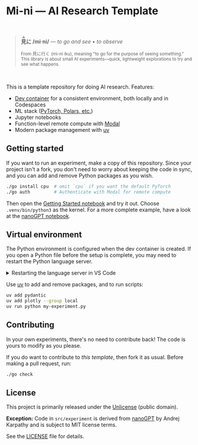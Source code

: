 # Mi-ni — AI Research Template

&nbsp;

> **<ruby>見<rt>み</rt>に</ruby> /mi·ni/** — _to go and see_ • _to observe_
>
> <small>From 見に行く (mi-ni iku), meaning "to go for the purpose of seeing something." This library is about small AI experiments—quick, lightweight explorations to try and see what happens.</small>

&nbsp;

This is a template repository for doing AI research. Features:

- [Dev container][dc] for a consistent environment, both locally and in Codespaces
- ML stack ([PyTorch, Polars, etc.](pyproject.toml))
- Jupyter notebooks
- Function-level remote compute with [Modal]
- Modern package management with [uv]


## Getting started

If you want to run an experiment, make a copy of this repository. Since your project isn't a fork, you don't need to worry about keeping the code in sync, and you can add and remove Python packages as you wish.

```bash
./go install cpu  # omit `cpu` if you want the default PyTorch
./go auth         # Authenticate with Modal for remote compute
```

Then open the [Getting Started notebook](getting-started.ipynb) and try it out. Choose `.venv/bin/python3` as the kernel. For a more complete example, have a look at the [nanoGPT notebook](nanogpt.ipynb).


## Virtual environment

The Python environment is configured when the dev container is created. If you open a Python file before the setup is complete, you may need to restart the Python language server.

<details>
    <summary>Restarting the language server in VS Code</summary>
    <ol>
        <li>Open a <code>.py</code> or <code>.ipynb</code> file</li>
        <li>Open the command pallette with <kbd>⇧</kbd><kbd>⌘</kbd><kbd>P</kbd> or <kbd>Ctrl</kbd><kbd>Shift</kbd><kbd>P</kbd></li>
        <li>Run <em>Python: Restart Language Server</em>.</li>
    </ol>
</details>

Use [uv] to add and remove packages, and to run scripts:

```bash
uv add pydantic
uv add plotly --group local
uv run python my-experiment.py
```

[dc]: https://containers.dev
[Modal]: https://modal.com
[uv]: https://astral.sh/uv


## Contributing

In your own experiments, there's no need to contribute back! The code is yours to modify as you please.

If you do want to contribute to _this template_, then fork it as usual. Before making a pull request, run:

```bash
./go check
```

## License

This project is primarily released under the [Unlicense](https://unlicense.org/) (public domain).

**Exception:** Code in `src/experiment` is derived from [nanoGPT](https://github.com/karpathy/nanoGPT) by Andrej Karpathy and is subject to MIT license terms.

See the [LICENSE](LICENSE) file for details.
